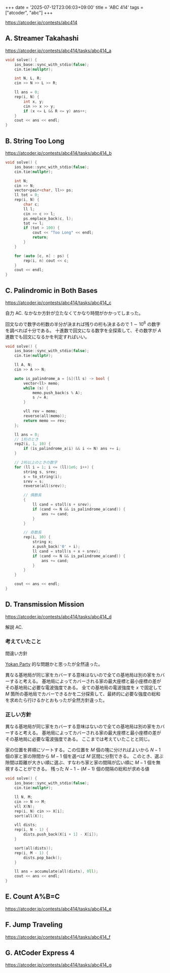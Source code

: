 +++
date = '2025-07-12T23:06:03+09:00'
title = 'ABC 414'
tags = ["atcoder", "abc"]
+++

<https://atcoder.jp/contests/abc414>

## A. Streamer Takahashi

<https://atcoder.jp/contests/abc414/tasks/abc414_a>

```cpp
void solve() {
    ios_base::sync_with_stdio(false);
    cin.tie(nullptr);

    int N, L, R;
    cin >> N >> L >> R;

    ll ans = 0;
    rep(i, N) {
        int x, y;
        cin >> x >> y;
        if (x <= L && R <= y) ans++;
    }
    cout << ans << endl;
}
```

## B. String Too Long

<https://atcoder.jp/contests/abc414/tasks/abc414_b>

```cpp
void solve() {
    ios_base::sync_with_stdio(false);
    cin.tie(nullptr);

    int N;
    cin >> N;
    vector<pair<char, ll>> ps;
    ll tot = 0;
    rep(i, N) {
        char c;
        ll l;
        cin >> c >> l;
        ps.emplace_back(c, l);
        tot += l;
        if (tot > 100) {
            cout << "Too Long" << endl;
            return;
        }
    }

    for (auto [c, n] : ps) {
        rep(i, n) cout << c;
    }
    cout << endl;
}
```

## C. Palindromic in Both Bases

<https://atcoder.jp/contests/abc414/tasks/abc414_c>

自力 AC.
なかなか方針が立たなくてかなり時間がかかってしまった。

回文なので数字の桁数の半分が決まれば残りの桁も決まるので $1 \sim 10^6$ の数字を調べれば十分である。
十進数で回文になる数字を全探索して、その数字が $A$ 進数でも回文になるかを判定すればいい。

```cpp
void solve() {
    ios_base::sync_with_stdio(false);
    cin.tie(nullptr);

    ll A, N;
    cin >> A >> N;

    auto is_palindrome_a = [&](ll s) -> bool {
        vector<ll> memo;
        while (s) {
            memo.push_back(s % A);
            s /= A;
        }

        vll rev = memo;
        reverse(all(memo));
        return memo == rev;
    };

    ll ans = 0;
    // 1桁のとき
    rep2(i, 1, 10) {
        if (is_palindrome_a(i) && i <= N) ans += i;
    }

    // 2桁以上のときの数字
    for (ll i = 1; i <= (ll)1e6; i++) {
        string s, srev;
        s = to_string(i);
        srev = s;
        reverse(all(srev));

        // 偶数長
        {
            ll cand = stoll(s + srev);
            if (cand <= N && is_palindrome_a(cand)) {
                ans += cand;
            }
        }

        // 奇数長
        rep(i, 10) {
            string x;
            x.push_back('0' + i);
            ll cand = stoll(s + x + srev);
            if (cand <= N && is_palindrome_a(cand)) {
                ans += cand;
            }
        }
    }

    cout << ans << endl;
}
```

## D. Transmission Mission

<https://atcoder.jp/contests/abc414/tasks/abc414_d>

解説 AC.

### 考えていたこと

間違い方針

[Yokan Party](https://atcoder.jp/contests/typical90/tasks/typical90_a) 的な問題かと思ったが全然違った。

異なる基地局が同じ家をカバーする意味はないので全ての基地局は別の家をカバーすると考える。
基地局によってカバーされる家の最大座標と最小座標の差がその基地局に必要な電波強度である。
全ての基地局の電波強度を $x$ で固定して $M$ 箇所の基地局でカバーできるかを二分探索して、最終的に必要な強度の総和を求めたら行けるかとおもったが全然方針違った。

### 正しい方針

異なる基地局が同じ家をカバーする意味はないので全ての基地局は別の家をカバーすると考える。
基地局によってカバーされる家の最大座標と最小座標の差がその基地局に必要な電波強度である。
ここまでは考えていたことと同じ。

家の位置を昇順にソートする。この位置を $M$ 個の塊に分ければよいから $N-1$ 個の家と家の隙間から $M-1$ 個を選べば $M$ 区間に分割できる。
このとき、選ぶ隙間は距離が大きい順に選ぶ、すなわち家と家の間隔が広い順に $M-1$ 個を無視することができる。
残った $N-1 - (M-1)$ 個の間隔の総和が求める値

```cpp
void solve() {
    ios_base::sync_with_stdio(false);
    cin.tie(nullptr);

    ll N, M;
    cin >> N >> M;
    vll X(N);
    rep(i, N) cin >> X[i];
    sort(all(X));

    vll dists;
    rep(i, N - 1) {
        dists.push_back(X[i + 1] - X[i]);
    }

    sort(all(dists));
    rep(i, M - 1) {
        dists.pop_back();
    }

    ll ans = accumulate(all(dists), 0ll);
    cout << ans << endl;
}
```

## E. Count A%B=C

<https://atcoder.jp/contests/abc414/tasks/abc414_e>

## F. Jump Traveling

<https://atcoder.jp/contests/abc414/tasks/abc414_f>

## G. AtCoder Express 4

<https://atcoder.jp/contests/abc414/tasks/abc414_g>
